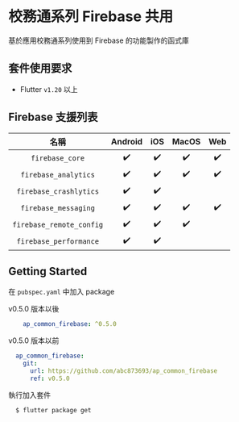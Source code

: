 # 校務通系列 Firebase 共用

基於應用校務通系列使用到 Firebase 的功能製作的函式庫

## 套件使用要求
 - Flutter `v1.20` 以上


## Firebase 支援列表

|    名稱    | Android | iOS | MacOS | Web |
|:---------:|:-------:|:---:|:-----:|:---:|
| `firebase_core`️ |    ✔️    |  ✔️  |   ✔️   |  ✔️  |
| `firebase_analytics`️ |    ✔️    |  ✔️  |   ✔️   |  ✔️  |
| `firebase_crashlytics`️ |    ✔️    |  ✔️  |   ️   |    ️  |
| `firebase_messaging`️ |    ✔️    |  ✔️  |   ✔️   |  ✔️  |
| `firebase_remote_config`️ |    ✔️    |  ✔️  |   ✔️   |    |
| `firebase_performance`️ |    ✔️    |  ✔️  |  ️   |    |

## Getting Started

在 `pubspec.yaml` 中加入 package

v0.5.0 版本以後

```yaml
    ap_common_firebase: ^0.5.0
```


v0.5.0 版本以前

```yaml
  ap_common_firebase:
    git:
      url: https://github.com/abc873693/ap_common_firebase
      ref: v0.5.0
```

執行加入套件

```bash
  $ flutter package get
```